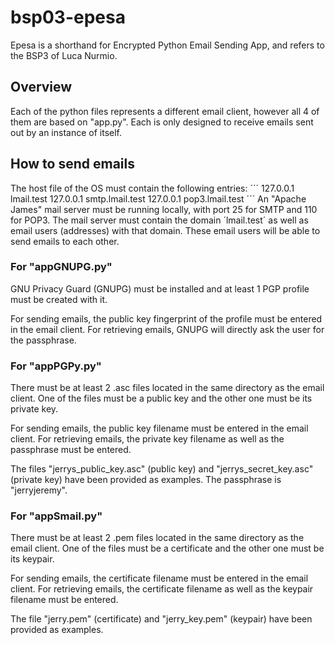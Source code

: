# bsp03-epesa
Epesa is a shorthand for Encrypted Python Email Sending App, and refers to the BSP3 of Luca Nurmio.
## Overview
Each of the python files represents a different email client, however all 4 of them are based on "app.py". Each is only designed to receive emails sent out by an instance of itself.
## How to send emails
The host file of the OS must contain the following entries:
´´´
127.0.0.1  lmail.test
127.0.0.1  smtp.lmail.test
127.0.0.1  pop3.lmail.test
´´´
An "Apache James" mail server must be running locally, with port 25 for SMTP and 110 for POP3. The mail server must contain the domain ´lmail.test´ as well as email users (addresses) with that domain. These email users will be able to send emails to each other.
### For "appGNUPG.py"
GNU Privacy Guard (GNUPG) must be installed and at least 1 PGP profile must be created with it.

For sending emails, the public key fingerprint of the profile must be entered in the email client. For retrieving emails, GNUPG will directly ask the user for the passphrase.
### For "appPGPy.py"
There must be at least 2 .asc files located in the same directory as the email client. One of the files must be a public key and the other one must be its private key.

For sending emails, the public key filename must be entered in the email client. For retrieving emails, the private key filename as well as the passphrase must be entered.

The files "jerrys\_public\_key.asc" (public key) and "jerrys\_secret\_key.asc" (private key) have been provided as examples. The passphrase is "jerryjeremy".
### For "appSmail.py"
There must be at least 2 .pem files located in the same directory as the email client. One of the files must be a certificate and the other one must be its keypair.

For sending emails, the certificate filename must be entered in the email client. For retrieving emails, the certificate filename as well as the keypair filename must be entered.

The file "jerry.pem" (certificate) and "jerry\_key.pem" (keypair) have been provided as examples.
